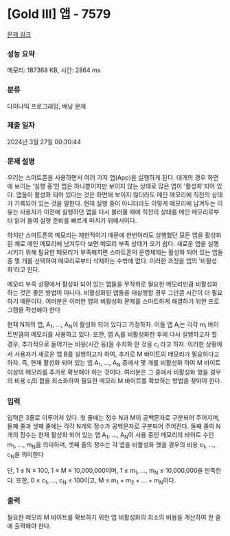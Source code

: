 # [Gold III] 앱 - 7579 

[문제 링크](https://www.acmicpc.net/problem/7579) 

### 성능 요약

메모리: 187368 KB, 시간: 2864 ms

### 분류

다이나믹 프로그래밍, 배낭 문제

### 제출 일자

2024년 3월 27일 00:30:44

### 문제 설명

<p>우리는 스마트폰을 사용하면서 여러 가지 앱(App)을 실행하게 된다. 대개의 경우 화면에 보이는 ‘실행 중’인 앱은 하나뿐이지만 보이지 않는 상태로 많은 앱이 '활성화'되어 있다. 앱들이 활성화 되어 있다는 것은 화면에 보이지 않더라도 메인 메모리에 직전의 상태가 기록되어 있는 것을 말한다. 현재 실행 중이 아니더라도 이렇게 메모리에 남겨두는 이유는 사용자가 이전에 실행하던 앱을 다시 불러올 때에 직전의 상태를 메인 메모리로부터 읽어 들여 실행 준비를 빠르게 마치기 위해서이다.</p>

<p>하지만 스마트폰의 메모리는 제한적이기 때문에 한번이라도 실행했던 모든 앱을 활성화된 채로 메인 메모리에 남겨두다 보면 메모리 부족 상태가 오기 쉽다. 새로운 앱을 실행시키기 위해 필요한 메모리가 부족해지면 스마트폰의 운영체제는 활성화 되어 있는 앱들 중 몇 개를 선택하여 메모리로부터 삭제하는 수밖에 없다. 이러한 과정을 앱의 ‘비활성화’라고 한다.</p>

<p>메모리 부족 상황에서 활성화 되어 있는 앱들을 무작위로 필요한 메모리만큼 비활성화 하는 것은 좋은 방법이 아니다. 비활성화된 앱들을 재실행할 경우 그만큼 시간이 더 필요하기 때문이다. 여러분은 이러한 앱의 비활성화 문제를 스마트하게 해결하기 위한 프로그램을 작성해야 한다</p>

<p>현재 N개의 앱, A<sub>1</sub>, ..., A<sub>N</sub>이 활성화 되어 있다고 가정하자. 이들 앱 A<sub>i</sub>는 각각 m<sub>i</sub> 바이트만큼의 메모리를 사용하고 있다. 또한, 앱 A<sub>i</sub>를 비활성화한 후에 다시 실행하고자 할 경우, 추가적으로 들어가는 비용(시간 등)을 수치화 한 것을 c<sub>i</sub> 라고 하자. 이러한 상황에서 사용자가 새로운 앱 B를 실행하고자 하여, 추가로 M 바이트의 메모리가 필요하다고 하자. 즉, 현재 활성화 되어 있는 앱 A<sub>1</sub>, ..., A<sub>N</sub> 중에서 몇 개를 비활성화 하여 M 바이트 이상의 메모리를 추가로 확보해야 하는 것이다. 여러분은 그 중에서 비활성화 했을 경우의 비용 c<sub>i</sub>의 합을 최소화하여 필요한 메모리 M 바이트를 확보하는 방법을 찾아야 한다.</p>

### 입력 

 <p>입력은 3줄로 이루어져 있다. 첫 줄에는 정수 N과 M이 공백문자로 구분되어 주어지며, 둘째 줄과 셋째 줄에는 각각 N개의 정수가 공백문자로 구분되어 주어진다. 둘째 줄의 N개의 정수는 현재 활성화 되어 있는 앱 A<sub>1</sub>, ..., A<sub>N</sub>이 사용 중인 메모리의 바이트 수인 m<sub>1</sub>, ..., m<sub>N</sub>을 의미하며, 셋째 줄의 정수는 각 앱을 비활성화 했을 경우의 비용 c<sub>1</sub>, ..., c<sub>N</sub>을 의미한다</p>

<p>단, 1 ≤ N ≤ 100, 1 ≤ M ≤ 10,000,000이며, 1 ≤ m<sub>1</sub>, ..., m<sub>N</sub> ≤ 10,000,000을 만족한다. 또한, 0 ≤ c<sub>1</sub>, ..., c<sub>N</sub> ≤ 100이고, M ≤ m<sub>1</sub> + m<sub>2</sub> + ... + m<sub>N</sub>이다.</p>

### 출력 

 <p>필요한 메모리 M 바이트를 확보하기 위한 앱 비활성화의 최소의 비용을 계산하여 한 줄에 출력해야 한다. </p>


